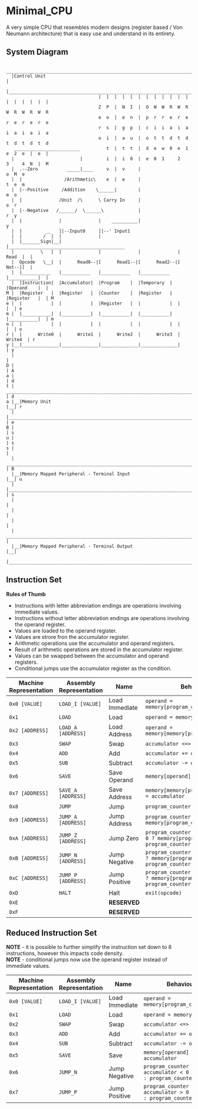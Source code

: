 # Minimal_CPU
A very simple CPU that resembles modern designs (register based / Von Neumann architecture) that is easy use and understand in its entirety.

## System Diagram
```
   ___________________________________________________________________________________
  |Control Unit                                                                       |
  |___________________________________________________________________________________|
                                   |  |  |  |  |  |  |  |  |  |  |  |  |  |  |  |  |  |
                                   Z  P  |  N  I  |  O  W  W  R  W  R  W  R  W  R  W  R
                                   e  o  |  e  n  |  p  r  r  e  r  e  r  e  r  e  r  e
                                   r  s  |  g  p  |  c  i  i  a  i  a  i  a  i  a  i  a
                                   o  i  |  a  u  |  o  t  t  d  t  d  t  d  t  d  t  d
   _________________________          t  |  t  t  |  d  e  w  0  e  1  e  2  e  |  e  |
  |                         |         i  |  i  0  |  e  0  1     2     3     4  N  |  M
  |  .--Zero           _____|____     v  |  v     |                             o  M  e
  |  |                /Arithmetic\    e  |  e     |                             t  e  m
  |  |--Positive     /Addition    \______|        |                                m  o
  |  |              /Unit  /\      \ Carry In     |                                o  r
  |  |--Negative   /______/  \______\             |                                r  y
  |  |              |              |    __________|                                y
  |  |         __   ]|--Input0     ]|--' Input1
  |  |        /  |  |              |
  |  |_______Sign|__|              |____________________________________________
  |          \   |  |              |              |              |     Read  |  |
  |  Opcode   \__|  |      Read0--|[      Read1--|[      Read2--|[     Not--|[  |
  |  |___________   |___________   |___________   |___________   |___________|  |
  |  |Instruction|  |Accumulator|  |Program    |  |Temporary  |  |Operand    |  |
M |  |Register   |  |Register   |  |Counter    |  |Register   |  |Register   |  | M
e |  |           |  |           |  |Register   |  |           |  |           |  | e
m |  |___________|  |___________|  |___________|  |___________|  |___________|  | m
o |  |           |  |           |  |           |  |           |  |           |  | o
r |  |      Write0  |      Write1  |      Write2  |      Write3  |      Write4  | r
y |__|______________|______________|______________|______________|              | y
  |                                                                             |
D |                                                                             | A
a |                                                                             | d
t |   _______________________________________________________________________   | d
a |__|Memory Unit                                                            |__| r
  |  |_______________________________________________________________________|  | e
B |                                                                             | s
u |                                                                             | s
s |                                                                             |
  |   _______________________________________________________________________   | B
  |__|Memory Mapped Peripheral - Terminal Input                              |__| u
  |  |_______________________________________________________________________|  | s
  |                                                                             |
  |                                                                             |
  |                                                                             |
  |   _______________________________________________________________________   |
  |__|Memory Mapped Peripheral - Terminal Output                             |__|
     |_______________________________________________________________________|
```

## Instruction Set

**Rules of Thumb**
- Instructions with letter abbreviation endings are operations involving immediate values.
- Instructions without letter abbreviation endings are operations involving the operand register.
- Values are loaded to the operand register.
- Values are strore fron the accumulator register.
- Arithmetic operations use the accumulator and operand registers.
- Result of arithmetic operations are stored in the accumulator register.
- Values can be swapped between the accumulator and operand registers.
- Conditional jumps use the accumulator register as the condition.

Machine Representation|Assembly Representation| Name         |Behaviour
----------------------|-----------------------|--------------|----------------------------------------------------------------------------------------
```0x0 [VALUE]```     |```LOAD_I [VALUE]```   |Load Immediate|```operand = memory[program_counter++]```
```0x1```             |```LOAD```             |Load          |```operand = memory[operand]```
```0x2 [ADDRESS]```   |```LOAD_A [ADDRESS]``` |Load Address  |```operand = memory[memory[program_counter++]]```
```0x3```             |```SWAP```             |Swap          |```accumulator <=> operand```
```0x4```             |```ADD```              |Add           |```accumulator += operand```
```0x5```             |```SUB```              |Subtract      |```accumulator -= operand```
```0x6```             |```SAVE```             |Save Operand  |```memory[operand] = accumulator```
```0x7 [ADDRESS]```   |```SAVE_A [ADDRESS]``` |Save Address  |```memory[memory[program_counter++]] = accumulator```
```0x8```             |```JUMP```             |Jump          |```program_counter = memory[operand]```
```0x9 [ADDRESS]```   |```JUMP_A [ADDRESS]``` |Jump Address  |```program_counter = memory[program_counter]```
```0xA [ADDRESS]```   |```JUMP_Z [ADDRESS]``` |Jump Zero     |```program_counter = accumulator == 0 ? memory[program_counter] : program_counter + 1```
```0xB [ADDRESS]```   |```JUMP_N [ADDRESS]``` |Jump Negative |```program_counter = accumulator < 0 ? memory[program_counter] : program_counter + 1```
```0xC [ADDRESS]```   |```JUMP_P [ADDRESS]``` |Jump Positive |```program_counter = accumulator > 0 ? memory[program_counter] : program_counter + 1```
```0xD```             |```HALT```             |Halt          |```exit(opcode)```
```0xE```             |                       |**RESERVED**  |
```0xF```             |                       |**RESERVED**  |

## Reduced  Instruction Set

**NOTE** - it is possible to further simplify the instruction set down to 8 instructions, however this impacts code density.  
**NOTE** - conditional jumps now use the operand register instead of immediate values.  

Machine Representation|Assembly Representation| Name         |Behaviour
----------------------|-----------------------|--------------|----------------------------------------------------------------------------------------
```0x0 [VALUE]```     |```LOAD_I [VALUE]```   |Load Immediate|```operand = memory[program_counter++]```
```0x1```             |```LOAD```             |Load          |```operand = memory[operand]```
```0x2```             |```SWAP```             |Swap          |```accumulator <=> operand```
```0x3```             |```ADD```              |Add           |```accumulator += operand```
```0x4```             |```SUB```              |Subtract      |```accumulator -= operand```
```0x5```             |```SAVE```             |Save          |```memory[operand] = accumulator```
```0x6```             |```JUMP_N```           |Jump Negative |```program_counter = accumulator < 0 ? operand : program_counter + 1```
```0x7```             |```JUMP_P```           |Jump Positive |```program_counter = accumulator > 0 ? operand : program_counter + 1```
